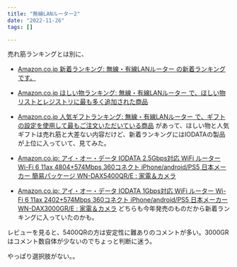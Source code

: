 ```yaml
---
title: "無線LANルーター2"
date: "2022-11-26"
tags: []

---
```


売れ筋ランキングとは別に、
- [Amazon.co.jp 新着ランキング: 無線・有線LANルーター の新着ランキングです。](https://www.amazon.co.jp/gp/new-releases/computers/2151996051)
- [Amazon.co.jp ほしい物ランキング: 無線・有線LANルーター で、ほしい物リストとレジストリに最も多く追加された商品](https://www.amazon.co.jp/gp/most-wished-for/computers/2151996051)
- [Amazon.co.jp 人気ギフトランキング: 無線・有線LANルーター で、ギフトの設定を使用して最もご注文いただいている商品](https://www.amazon.co.jp/gp/most-gifted/computers/2151996051)
があって、ほしい物と人気ギフトは売れ筋と大差ない内容だけど、新着ランキングにはIODATAの製品が上位に入っていて、見てみた。

- [Amazon.co.jp: アイ・オー・データ IODATA 2.5Gbps対応 WiFi ルーター Wi-Fi 6 11ax 4804+574Mbps 360コネクト iPhone/android/PS5 日本メーカー 簡易パッケージ WN-DAX5400QR/E : 家電＆カメラ](https://www.amazon.co.jp/dp/B0B4NCYW41/)
- [Amazon.co.jp: アイ・オー・データ IODATA 1Gbps対応 WiFi ルーター Wi-Fi 6 11ax 2402+574Mbps 360コネクト iPhone/android/PS5 日本メーカー WN-DAX3000GR/E : 家電＆カメラ](https://www.amazon.co.jp/dp/B0B4NC8RMH/)
どちらも今年発売のものだから新着ランキングに入っていたのかも。

レビューを見ると、5400QRの方は安定性に難ありのコメントが多い。3000GRはコメント数自体が少ないのでちょっと判断に迷う。

やっぱり選択肢がない。。
